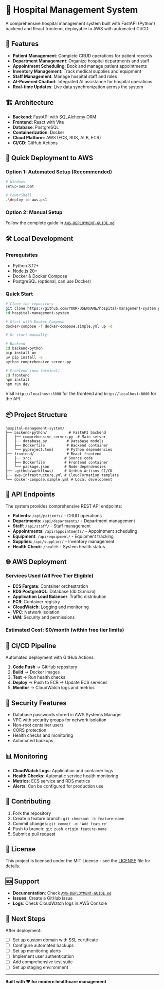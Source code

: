 # 🏥 Hospital Management System

A comprehensive hospital management system built with FastAPI (Python) backend and React frontend, deployable to AWS with automated CI/CD.

## 🌟 Features

- **Patient Management**: Complete CRUD operations for patient records
- **Department Management**: Organize hospital departments and staff
- **Appointment Scheduling**: Book and manage patient appointments  
- **Inventory Management**: Track medical supplies and equipment
- **Staff Management**: Manage hospital staff and roles
- **AI-Powered Chatbot**: Integrated AI assistance for hospital operations
- **Real-time Updates**: Live data synchronization across the system

## 🏗️ Architecture

- **Backend**: FastAPI with SQLAlchemy ORM
- **Frontend**: React with Vite
- **Database**: PostgreSQL
- **Containerization**: Docker
- **Cloud Platform**: AWS (ECS, RDS, ALB, ECR)
- **CI/CD**: GitHub Actions

## 🚀 Quick Deployment to AWS

### Option 1: Automated Setup (Recommended)
```bash
# Windows
setup-aws.bat

# PowerShell
.\deploy-to-aws.ps1
```

### Option 2: Manual Setup
Follow the complete guide in [`AWS-DEPLOYMENT-GUIDE.md`](AWS-DEPLOYMENT-GUIDE.md)

## 🛠️ Local Development

### Prerequisites
- Python 3.12+
- Node.js 20+
- Docker & Docker Compose
- PostgreSQL (optional, can use Docker)

### Quick Start
```bash
# Clone the repository
git clone https://github.com/YOUR-USERNAME/hospital-management-system.git
cd hospital-management-system

# Start with Docker Compose
docker-compose -f docker-compose.simple.yml up -d

# Or start manually:

# Backend
cd backend-python
pip install uv
uv pip install -e .
python comprehensive_server.py

# Frontend (new terminal)
cd frontend
npm install
npm run dev
```

Visit `http://localhost:3000` for the frontend and `http://localhost:8000` for the API.

## 📦 Project Structure

```
hospital-management-system/
├── backend-python/          # FastAPI backend
│   ├── comprehensive_server.py  # Main server
│   ├── database.py         # Database models
│   ├── Dockerfile          # Backend container
│   └── pyproject.toml      # Python dependencies
├── frontend/               # React frontend
│   ├── src/               # Source code
│   ├── Dockerfile         # Frontend container
│   └── package.json       # Node dependencies
├── .github/workflows/     # GitHub Actions CI/CD
├── aws-infrastructure.yml # CloudFormation template
└── docker-compose.simple.yml # Local development
```

## 🔧 API Endpoints

The system provides comprehensive REST API endpoints:

- **Patients**: `/api/patients/` - CRUD operations
- **Departments**: `/api/departments/` - Department management
- **Staff**: `/api/staff/` - Staff management
- **Appointments**: `/api/appointments/` - Appointment scheduling
- **Equipment**: `/api/equipment/` - Equipment tracking
- **Supplies**: `/api/supplies/` - Inventory management
- **Health Check**: `/health` - System health status

## 🌐 AWS Deployment

### Services Used (All Free Tier Eligible)
- **ECS Fargate**: Container orchestration
- **RDS PostgreSQL**: Database (db.t3.micro)
- **Application Load Balancer**: Traffic distribution
- **ECR**: Container registry
- **CloudWatch**: Logging and monitoring
- **VPC**: Network isolation
- **IAM**: Security and permissions

### Estimated Cost: **$0/month** (within free tier limits)

## 🔄 CI/CD Pipeline

Automated deployment with GitHub Actions:
1. **Code Push** → GitHub repository
2. **Build** → Docker images
3. **Test** → Run health checks
4. **Deploy** → Push to ECR → Update ECS services
5. **Monitor** → CloudWatch logs and metrics

## 🔐 Security Features

- Database passwords stored in AWS Systems Manager
- VPC with security groups for network isolation
- Non-root container users
- CORS protection
- Health checks and monitoring
- Automated backups

## 📊 Monitoring

- **CloudWatch Logs**: Application and container logs
- **Health Checks**: Automatic service health monitoring  
- **Metrics**: ECS service and RDS metrics
- **Alerts**: Can be configured for production use

## 🤝 Contributing

1. Fork the repository
2. Create a feature branch: `git checkout -b feature-name`
3. Commit changes: `git commit -m 'Add feature'`
4. Push to branch: `git push origin feature-name`
5. Submit a pull request

## 📄 License

This project is licensed under the MIT License - see the [LICENSE](LICENSE) file for details.

## 🆘 Support

- **Documentation**: Check [`AWS-DEPLOYMENT-GUIDE.md`](AWS-DEPLOYMENT-GUIDE.md)
- **Issues**: Create a GitHub issue
- **Logs**: Check CloudWatch logs in AWS Console

## 🎯 Next Steps

After deployment:
- [ ] Set up custom domain with SSL certificate
- [ ] Configure automated backups
- [ ] Set up monitoring alerts
- [ ] Implement user authentication
- [ ] Add comprehensive test suite
- [ ] Set up staging environment

---

**Built with ❤️ for modern healthcare management**
